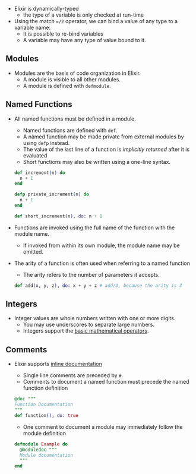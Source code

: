 - Elixir is dynamically-typed
  - the type of a variable is only checked at run-time
- Using the match `=/2` operator, we can bind a value of any type to a variable name:
  - It is possible to re-bind variables
  - A variable may have any type of value bound to it.

## Modules

- Modules are the basis of code organization in Elixir.
  - A module is visible to all other modules.
  - A module is defined with `defmodule`.

## Named Functions

- All named functions must be defined in a module.

  - Named functions are defined with `def`.
  - A named function may be made private from external modules by using `defp` instead.
  - The value of the last line of a function is _implicitly returned_ after it is evaluated
  - Short functions may also be written using a one-line syntax.

  ```elixir
  def increment(n) do
    n + 1
  end

  defp private_increment(n) do
    n + 1
  end

  def short_increment(n), do: n + 1
  ```

- Functions are invoked using the full name of the function with the module name.
  - If invoked from within its own module, the module name may be omitted.
- The arity of a function is often used when referring to a named function

  - The arity refers to the number of parameters it accepts.

  ```elixir
  def add(x, y, z), do: x + y + z # add/3, because the arity is 3
  ```

## Integers

- Integer values are whole numbers written with one or more digits.
  - You may use underscores to separate large numbers.
  - Integers support the [basic mathematical operators][operators].

## Comments

- Elixir supports [inline documentation][inline-documentation]

  - Single line comments are preceded by `#`.
  - Comments to document a named function must precede the named function definition

  ```elixir
  @doc """
  Function Documentation
  """
  def function(), do: true
  ```

  - One comment to document a module may immediately follow the module definition

  ```elixir
  defmodule Example do
    @moduledoc """
    Module documentation
    """
  end
  ```

[functional-programming]: https://en.wikipedia.org/wiki/Functional_programming
[match]: https://elixirschool.com/en/lessons/basics/pattern-matching/
[inline-documentation]: https://elixirschool.com/en/lessons/basics/documentation/#inline-documentation
[operators]: https://elixir-lang.org/getting-started/basic-types.html#basic-arithmetic
[modules]: https://elixirschool.com/en/lessons/basics/modules/#modules
[functions]: https://elixirschool.com/en/lessons/basics/functions/#named-functions
